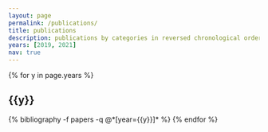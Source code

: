 ```yaml
---
layout: page
permalink: /publications/
title: publications
description: publications by categories in reversed chronological order. generated by jekyll-scholar.
years: [2019, 2021]
nav: true
---
```


<div class="publications">

{% for y in page.years %}
  <h2 class="year">{{y}}</h2>
  {% bibliography -f papers -q @*[year={{y}}]* %}
{% endfor %}

</div>
